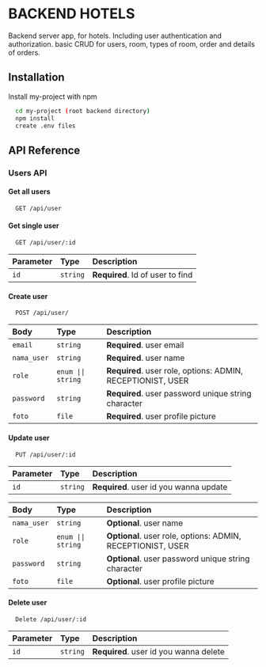 # BACKEND HOTELS

Backend server app, for hotels. Including user authentication and authorization. basic CRUD for users, room, types of room, order and details of orders.

## Installation

Install my-project with npm

```bash
  cd my-project (root backend directory)
  npm install
  create .env files
```

## API Reference

### Users API

#### Get all users

```http
  GET /api/user
```

#### Get single user

```http
  GET /api/user/:id
```

| Parameter | Type     | Description                      |
| :-------- | :------- | :------------------------------- |
| `id`      | `string` | **Required**. Id of user to find |

#### Create user

```http
  POST /api/user/
```

| Body        | Type               | Description                                                 |
| :---------- | :----------------- | :---------------------------------------------------------- |
| `email`     | `string`           | **Required**. user email                                    |
| `nama_user` | `string`           | **Required**. user name                                     |
| `role`      | `enum \|\| string` | **Required**. user role, options: ADMIN, RECEPTIONIST, USER |
| `password`  | `string`           | **Required**. user password unique string character         |
| `foto`      | `file`             | **Required**. user profile picture                          |

#### Update user

```http
  PUT /api/user/:id
```

| Parameter | Type     | Description                            |
| :-------- | :------- | :------------------------------------- |
| `id`      | `string` | **Required**. user id you wanna update |

| Body        | Type               | Description                                                 |
| :---------- | :----------------- | :---------------------------------------------------------- |
| `nama_user` | `string`           | **Optional**. user name                                     |
| `role`      | `enum \|\| string` | **Optional**. user role, options: ADMIN, RECEPTIONIST, USER |
| `password`  | `string`           | **Optional**. user password unique string character         |
| `foto`      | `file`             | **Optional**. user profile picture                          |

#### Delete user

```http
  Delete /api/user/:id
```

| Parameter | Type     | Description                            |
| :-------- | :------- | :------------------------------------- |
| `id`      | `string` | **Required**. user id you wanna delete |
